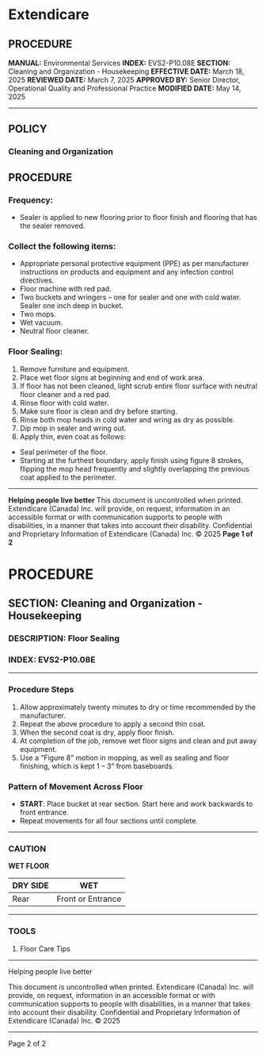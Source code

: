 # Extendicare

## PROCEDURE

**MANUAL:** Environmental Services
**INDEX:** EVS2-P10.08E
**SECTION:** Cleaning and Organization - Housekeeping
**EFFECTIVE DATE:** March 18, 2025
**REVIEWED DATE:** March 7, 2025
**APPROVED BY:** Senior Director, Operational Quality and Professional Practice
**MODIFIED DATE:** May 14, 2025

----

## POLICY

### Cleaning and Organization

## PROCEDURE

### Frequency:
- Sealer is applied to new flooring prior to floor finish and flooring that has the sealer removed.

### Collect the following items:
- Appropriate personal protective equipment (PPE) as per manufacturer instructions on products and equipment and any infection control directives.
- Floor machine with red pad.
- Two buckets and wringers – one for sealer and one with cold water. Sealer one inch deep in bucket.
- Two mops.
- Wet vacuum.
- Neutral floor cleaner.

### Floor Sealing:
1. Remove furniture and equipment.
2. Place wet floor signs at beginning and end of work area.
3. If floor has not been cleaned, light scrub entire floor surface with neutral floor cleaner and a red pad.
4. Rinse floor with cold water.
5. Make sure floor is clean and dry before starting.
6. Rinse both mop heads in cold water and wring as dry as possible.
7. Dip mop in sealer and wring out.
8. Apply thin, even coat as follows:
- Seal perimeter of the floor.
- Starting at the furthest boundary, apply finish using figure 8 strokes, flipping the mop head frequently and slightly overlapping the previous coat applied to the perimeter.

----

**Helping people live better**
This document is uncontrolled when printed.
Extendicare (Canada) Inc. will provide, on request, information in an accessible format or with communication supports to people with disabilities, in a manner that takes into account their disability. Confidential and Proprietary Information of Extendicare (Canada) Inc. © 2025
**Page 1 of 2**

# PROCEDURE

## SECTION: Cleaning and Organization - Housekeeping
### DESCRIPTION: Floor Sealing
### INDEX: EVS2-P10.08E

----

### Procedure Steps

1. Allow approximately twenty minutes to dry or time recommended by the manufacturer.
2. Repeat the above procedure to apply a second thin coat.
3. When the second coat is dry, apply floor finish.
4. At completion of the job, remove wet floor signs and clean and put away equipment.
5. Use a “Figure 8” motion in mopping, as well as sealing and floor finishing, which is kept 1 – 3” from baseboards.

### Pattern of Movement Across Floor

- **START**: Place bucket at rear section. Start here and work backwards to front entrance.
- Repeat movements for all four sections until complete.

----

### CAUTION

**WET FLOOR**

| DRY SIDE | WET |
|----------|-----|
| Rear     | Front or Entrance |

----

### TOOLS

1. Floor Care Tips

----

Helping people live better

This document is uncontrolled when printed.
Extendicare (Canada) Inc. will provide, on request, information in an accessible format or with communication supports to people with disabilities, in a manner that takes into account their disability. Confidential and Proprietary Information of Extendicare (Canada) Inc. © 2025

----

Page 2 of 2